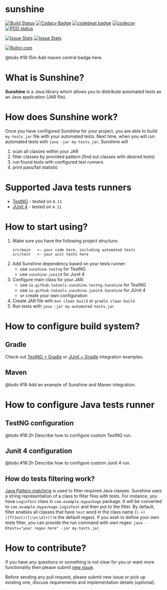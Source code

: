 sunshine
========

[![Build Status](https://travis-ci.org/tatools/sunshine.svg?branch=master)](https://travis-ci.org/tatools/sunshine)
[![Codacy Badge](https://api.codacy.com/project/badge/Grade/b9ccdf7644db4658bb998eb3c8f0689b)](https://www.codacy.com/app/extsoft/sunshine?utm_source=github.com&amp;utm_medium=referral&amp;utm_content=tatools/sunshine&amp;utm_campaign=Badge_Grade)
[![codebeat badge](https://codebeat.co/badges/74ffce5e-e3be-45b7-9459-98d13f5f4d4e)](https://codebeat.co/projects/github-com-tatools-sunshine-master)
[![codecov](https://codecov.io/gh/tatools/sunshine/branch/master/graph/badge.svg)](https://codecov.io/gh/tatools/sunshine)
[![PDD status](http://www.0pdd.com/svg?name=tatools/sunshine)](http://www.0pdd.com/p?name=tatools/sunshine)

[![Issue Stats](http://issuestats.com/github/tatools/sunshine/badge/issue)](http://issuestats.com/github/tatools/sunshine)
[![Issue Stats](http://issuestats.com/github/tatools/sunshine/badge/pr)](http://issuestats.com/github/tatools/sunshine)

[![Rultor.com](http://www.rultor.com/b/tatools/sunshine)](http://www.rultor.com/p/tatools/sunshine)

@todo #18:15m Add maven central badge here.

What is Sunshine?
=================
**Sunshine** is a Java library which allows you to distribute automated tests as an Java application (JAR file).

How does Sunshine work?
=======================
Once you have configured Sunshine for your project, you are able to build `my-tests.jar` file with your automated tests.
Next time, when you will run automated tests with `java -jar my-tests.jar`, Sunshine will 
1. scan all classes within your JAR
2. filter classes by provided pattern (find out classes with desired tests)
3. run found tests with configured test runners
4. print pass/fail statistic

Supported Java tests runners
============================
- [TestNG](http://testng.org) - tested on `6.11`
- [JUnit 4](http://junit.org/junit4) - tested on `4.11`

How to start using?
===================
1. Make sure you have the following project structure:
    ```
    src/main   <- your code here, including automated tests
    src/test   <- your unit tests here
    ```
2. Add Sunshine dependency based on your tests runner:
    - use `sunshine-testng` for TestNG
    - use `sunshine-junit4` for Junit 4
3. Configure main class for your JAR:
    - use `io.github.tatools.sunshine.testng.Sunshine` for TestNG
    - use `io.github.tatools.sunshine.junit4.Sunshine` for JUnit 4
    - or create your own configuration
4. Create JAR file with `mvn clean build` or `gradle clean build`
5. Run tests with `java -jar my-automated-tests.jar`

How to configure build system?
==============================
Gradle
------
Check out [TestNG + Gradle](sunshine-testng-integration-tests/build.gradle) or 
[JUnit + Gradle](sunshine-junit4-integration-tests/build.gradle) integration examples.

Maven
-----
@todo #18 Add an example of Sunshine and Maven integration.

How to configure Java tests runner
==================================
TestNG configuration
--------------------
@todo #18:2h Describe how to configure custom TestNG run.

Junit 4 configuration
---------------------
@todo #18:2h Describe how to configure custom Junit 4 run.

How do tests filtering work?
------------------------------
[Java Pattern matching](https://docs.oracle.com/javase/8/docs/api/java/util/regex/Pattern.html) is used to filter 
required Java classes. Sunshine uses a string representation of a class to filter files with tests. For instance, 
you have `LoginTest` class in `com.example.mypackage` package. It will be converted to `com.example.mypackage.LoginTest`
and then put to the filter. By default, filter enables all classes that have `test` word in the class name 
(`(.+)([Tt]est)([\\w\\d]+)?` is the default regex). If you wish to define your own tests filter, you can provide the run 
command with own regex: `java -Dtests="your regex here" -jar my-tests.jar`.

How to contribute?
==================
If you have any questions or something is not clear for you or want more functionality then please submit 
[new issue](https://github.com/tatools/sunshine/issues/new).

Before sending any pull request, please submit new issue or pick up existing one, discuss requirements and 
implementation details (optional).
